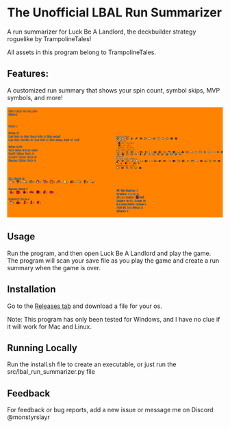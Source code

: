 # The Unofficial LBAL Run Summarizer

A run summarizer for Luck Be A Landlord, the deckbuilder strategy roguelike by TrampolineTales!

All assets in this program belong to TrampolineTales.

## Features:
A customized run summary that shows your spin count, symbol skips, MVP symbols, and more!

![Victory Screen](https://github.com/MonstyrSlayr/LBAL_run_summarizer/blob/main/run_summary_victory.png?raw=true)

## Usage
Run the program, and then open Luck Be A Landlord and play the game. The program will scan your save file as you play the game and create a run summary when the game is over.

## Installation
Go to the [Releases tab](https://github.com/MonstyrSlayr/LBAL_run_summarizer/releases) and download a file for your os.

Note: This program has only been tested for Windows, and I have no clue if it will work for Mac and Linux.

## Running Locally
Run the install.sh file to create an executable, or just run the src/lbal_run_summarizer.py file

## Feedback
For feedback or bug reports, add a new issue or message me on Discord @monstyrslayr